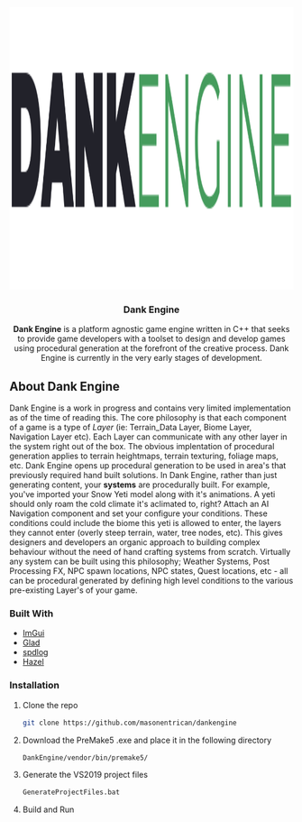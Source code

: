 <p align="center">
  <a href="https://github.com/masonentrican/dankengine">
    <img src="images/logo.png" alt="Logo" height="500">
  </a>

  <h3 align="center">Dank Engine</h3>

  <p align="center">
    <b>Dank Engine</b> is a platform agnostic game engine written in C++ that seeks to provide game developers with a toolset to design and develop games using procedural generation at the forefront of the creative process. Dank Engine is currently in the very early stages of development.
    <br />
  </p>
</p>

## About Dank Engine
<p>Dank Engine is a work in progress and contains very limited implementation as of the time of reading this. The core philosophy is that each component of a game is a type of <i>Layer</i> (ie: Terrain_Data Layer, Biome Layer, Navigation Layer etc). Each Layer can communicate with any other layer in the system right out of the box. The obvious implentation of procedural generation applies to terrain heightmaps, terrain texturing, foliage maps, etc. Dank Engine opens up procedural generation to be used in area's that previously required hand built solutions. In Dank Engine, rather than just generating content, your <b>systems</b> are procedurally built. For example, you've imported your Snow Yeti model along with it's animations. A yeti should only roam the cold climate it's aclimated to, right? Attach an AI Navigation component and set your configure your conditions. These conditions could include the biome this yeti is allowed to enter, the layers they cannot enter (overly steep terrain, water, tree nodes, etc). This gives designers and developers an organic approach to building complex behaviour without the need of hand crafting systems from scratch. Virtually any system can be built using this philosophy; Weather Systems, Post Processing FX, NPC spawn locations, NPC states, Quest locations, etc - all can be procedural generated by defining high level conditions to the various pre-existing Layer's of your game.</p>

### Built With

* [ImGui](https://github.com/ocornut/imgui)
* [Glad](https://glad.dav1d.de/)
* [spdlog](https://github.com/gabime/spdlog)
* [Hazel](https://github.com/TheCherno/Hazel)

### Installation

1. Clone the repo
   ```sh
   git clone https://github.com/masonentrican/dankengine
   ```
2. Download the PreMake5 .exe and place it in the following directory
   ```sh
   DankEngine/vendor/bin/premake5/
   ```
3. Generate the VS2019 project files
   ```sh
   GenerateProjectFiles.bat
   ```

4. Build and Run   

